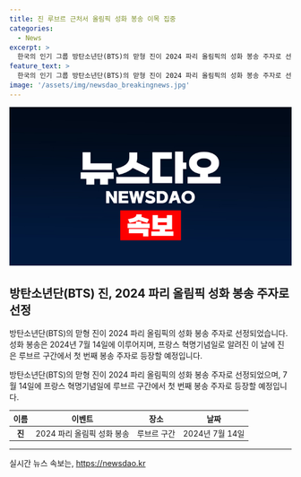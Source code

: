 ```yaml
---
title: 진 루브르 근처서 올림픽 성화 봉송 이목 집중
categories:
  - News
excerpt: >
  한국의 인기 그룹 방탄소년단(BTS)의 맏형 진이 2024 파리 올림픽의 성화 봉송 주자로 선정되었다. 14일은 프랑스 혁명기념일로, 루브르 구간에서 이루어지는 이 특별한 행사에 진이 출연하여 큰 주목을 받을 전망이다. BTS와 진의 이번 활동으로 인해 글로벌 미디어와 팬들의 이목이 집중될 것으로 예상된다.
feature_text: >
  한국의 인기 그룹 방탄소년단(BTS)의 맏형 진이 2024 파리 올림픽의 성화 봉송 주자로 선정되었다. 14일은 프랑스 혁명기념일로, 루브르 구간에서 이루어지는 이 특별한 행사에 진이 출연하여 큰 주목을 받을 전망이다. BTS와 진의 이번 활동으로 인해 글로벌 미디어와 팬들의 이목이 집중될 것으로 예상된다.
image: '/assets/img/newsdao_breakingnews.jpg'
---
```


<p><img src="/assets/img/newsdao_breakingnews.jpg" alt="implanttips 속보" /></p>

<h2 data-ke-size="size26">방탄소년단(BTS) 진, 2024 파리 올림픽 성화 봉송 주자로 선정</h2>

<p>방탄소년단(BTS)의 맏형 진이 2024 파리 올림픽의 성화 봉송 주자로 선정되었습니다. 성화 봉송은 2024년 7월 14일에 이루어지며, 프랑스 혁명기념일로 알려진 이 날에 진은 루브르 구간에서 첫 번째 봉송 주자로 등장할 예정입니다.</p>

<p data-ke-size="size16">방탄소년단(BTS)의 맏형 진이 2024 파리 올림픽의 성화 봉송 주자로 선정되었으며, 7월 14일에 프랑스 혁명기념일에 루브르 구간에서 첫 번째 봉송 주자로 등장할 예정입니다.</p>

<table>
<thead>
<tr>
<th style="text-align: center;">이름</th>
<th style="text-align: center;">이벤트</th>
<th style="text-align: center;">장소</th>
<th style="text-align: center;">날짜</th>
</tr>
</thead>
<tbody>
<tr>
<td style="text-align: center;"><b>진</b></td>
<td style="text-align: center;">2024 파리 올림픽 성화 봉송</td>
<td style="text-align: center;">루브르 구간</td>
<td style="text-align: center;">2024년 7월 14일</td>
</tr>
</tbody>
</table>

<hr>
실시간 뉴스 속보는, <a href="https://newsdao.kr" rel="dofollow">https://newsdao.kr</a>


